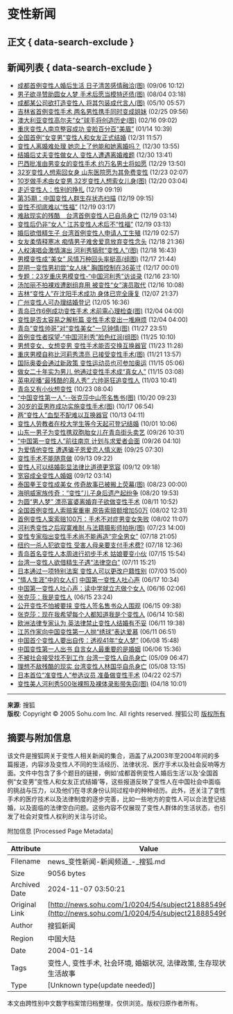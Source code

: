 # 变性新闻

## 正文 { data-search-exclude }


## 新闻列表 { data-search-exclude }

- [成都首例变性人婚后生活 日子清苦感情融洽(图)](https://news.sohu.com/20040906/n221896421.shtml) (09/06 10:12)
- [男子欲寻赞助圆女人梦 手术后愿当模特还债(图)](https://news.sohu.com/20040804/n221347014.shtml) (08/04 03:18)
- [成都某公司欲打造变性人 将其包装成代言人(图)](https://news.sohu.com/2004/05/10/57/news220065774.shtml) (05/10 05:57)
- [吉林省首例变性手术 两名男性携手同时变成姐妹](https://news.sohu.com/2004/02/25/55/news219195593.shtml) (02/25 09:56)
- [澳大利亚变性高尔夫“女”球手将创造历史(图)](https://news.sohu.com/2004/02/16/65/news219086597.shtml) (02/16 09:02)
- [重庆变性人南京整容成功 变脸百分百“美眉”](https://news.sohu.com/2004/01/14/80/news218518098.shtml) (01/14 10:39)
- [全国首例“女变男”变性人和女友正式结婚](https://news.sohu.com/2003/12/31/39/news217683996.shtml) (12/31 11:57)
- [变性人离婚难处理 她恋上了他能和她离婚吗？](https://news.sohu.com/2003/12/30/63/news217646388.shtml) (12/30 13:55)
- [结婚后丈夫变性做女人 变性人遭遇离婚难题](https://news.sohu.com/2003/12/30/10/news217641045.shtml) (12/30 13:41)
- [巴西批准由男变女的变性手术 约万名男士将如愿](https://news.sohu.com/2003/12/29/28/news217582813.shtml) (12/29 13:50)
- [32岁变性人想索回女身 山东医院愿为其免费变性](https://news.sohu.com/2003/12/23/27/news217292772.shtml) (12/23 02:07)
- [10岁做手术由女变男 32岁变性人想索女儿身(图)](https://news.sohu.com/2003/12/20/32/news217163292.shtml) (12/20 03:04)
- [走近变性人：性别的挣扎](https://women.sohu.com/2003/12/19/85/article217108596.shtml) (12/19 09:19)
- [第35期：中国变性人群生存状态扫描](https://women.sohu.com/6/1203/89/blank217108920.shtml) (12/19 09:15)
- [变性不彻底难以“性福”](https://women.sohu.com/2003/12/19/88/article217108823.shtml) (12/19 03:17)
- [难敌现实的残酷　台湾首例变性人已自杀身亡](https://women.sohu.com/2003/12/19/87/article217108769.shtml) (12/19 03:14)
- [变性后仍非“女人” 江苏变性人术后不“性福”](https://women.sohu.com/2003/12/19/87/article217108758.shtml) (12/19 03:13)
- [婚后欲借精生子 台湾首例变性人申请人工生殖](https://women.sohu.com/2003/12/19/85/article217108590.shtml) (12/19 02:57)
- [女友柔情释寒冰 痴情男子难舍爱意放弃变性念头](https://news.sohu.com/2003/12/18/15/news217101526.shtml) (12/18 21:36)
- [人权演唱会激情演出 河利秀犒慰“变性人”(图)](https://www.sohu.com) (12/18 16:43)
- [男模变性成“美女” 风情万种回头率挺高(组图)](https://news.sohu.com/2003/12/17/61/news217046111.shtml) (12/17 21:44)
- [昆明一变性男初尝“女人味” 胸围控制在36英寸](https://news.sohu.com/2003/12/17/96/news216999616.shtml) (12/17 00:01)
- [专题：23岁重庆男模变性-“中国河利秀”访谈录](https://women.sohu.com/7/1203/46/column216964618.shtml) (12/16 23:10)
- [汤加丽不拍裸戏遭剧组弃用 被变性“女”演员取代](https://yule.sohu.com/2003/12/16/11/article216961157.shtml) (12/16 10:08)
- [吉林“变性人”在沈阳手术成功 身体已完全康复](https://news.sohu.com/2003/12/07/85/news216598549.shtml) (12/07 21:37)
- [广州变性人可办理结婚登记](https://news.sohu.com/2003/12/05/50/news216525077.shtml) (12/05 16:36)
- [青岛已作6例成功变性手术 术前需心理检查(图)](https://news.sohu.com/2003/12/04/24/news216432436.shtml) (12/04 04:00)
- [变性是否太容易之解析篇 变性手术变出一堆麻烦](https://news.sohu.com/2003/12/04/24/news216432454.shtml) (12/04 04:00)
- [青岛“变性帅哥”对“变性美女”一见钟情(图)](https://news.sohu.com/2003/11/27/82/news216178212.shtml) (11/27 23:51)
- [首例变性者探望-“中国河利秀”脸色红润(组图)](https://yule.sohu.com/2003/11/25/84/article216028429.shtml) (11/25 10:10)
- [男想变女、女想变男 变性手术能否交换互换器官](https://news.sohu.com/2003/11/23/97/news215939773.shtml) (11/23 11:28)
- [重庆男模自称比河莉秀漂亮 已接受变性手术(图)](https://news.sohu.com/2003/11/21/50/news215875007.shtml) (11/21 13:57)
- [国际奥委会通过新政策 变性运动员也可参加奥运](https://sports.sohu.com/2003/11/15/01/news215610155.shtml) (11/15 05:06)
- [做女二十年实为男儿 他通过变性手术成“真女人”](https://news.sohu.com/2003/11/15/11/news215641110.shtml) (11/15 03:08)
- [英电视播“最残酷的真人秀” 六帅哥狂追变性人](https://news.sohu.com/2003/11/03/10:41) (11/03 10:41)
- [青岛又有小伙想变性](https://news.sohu.com/2003/10/23/08:04) (10/23 08:04)
- [“中国变性第一人”--张克莎中山签名售书(图)](https://news.sohu.com/2003/10/20/09:23) (10/20 09:23)
- [30岁的亚男昨成功实施变性手术(图)](https://news.sohu.com/2003/10/17/06:54) (10/17 06:54)
- [两“变性人”血型不配难以互换器官](https://news.sohu.com/2003/10/13/04:11) (10/13 04:11)
- [变性人劳教者在校大学生等今天起可登记结婚](https://learning.sohu.com/94/21/article213972194.shtml) (10/01 10:06)
- [山东一男子为变性携双胞胎女儿在青岛街头卖艺](https://news.sohu.com/2003/09/26/10:31) (09/26 10:31)
- [“中国第一变性人”前往南京 计划与求爱者会面](https://news.sohu.com/2003/09/26/04:10) (09/26 04:10)
- [为爱情他变性 遭遇骗子恩爱恋人情义断](https://news.sohu.com/2003/09/25/07:30) (09/25 07:30)
- [变性手术不能随意做](https://news.sohu.com/2003/09/13/09:22) (09/13 09:22)
- [变性人可以结婚彰显法律比道德更宽容](https://news.sohu.com/2003/09/12/09:18) (09/12 09:18)
- [宽容成全变性人婚姻](https://news.sohu.com/2003/09/12/03:14) (09/12 03:14)
- [泰国拳王变性成美女 传奇故事已被搬上荧幕(图)](https://news.sohu.com/2003/08/23/00:00) (08/23 00:00)
- [海明威家族传奇：“变性”儿子身后遗产起纷争](https://news.sohu.com/2003/08/20/19:53) (08/20 19:53)
- [为圆“男人梦” 漂亮富婆离婚弃子欲做变性手术](https://news.sohu.com/2003/08/11/10:52) (08/11 10:52)
- [全国首例变性人索赔案重审 原告索赔额增加50万](https://news.sohu.com/2003/08/02/12:31) (08/02 12:31)
- [首例变性人案索赔100万：手术不对症男变女失败](https://it.sohu.com/50/35/article211723550.shtml) (08/02 11:07)
- [河利秀变性之后寂寞难耐 与法籍摄影师拍拖(图)](https://yule.sohu.com/2003/07/23/14:00) (07/23 14:00)
- [变性专家指出变性手术尚不能再造“完全男女”](https://news.sohu.com/2003/07/18/21:05) (07/18 21:05)
- [纽约一杀人犯欲变性 受害人母亲要支付手术费?](https://news.sohu.com/2003/07/18/12:36) (07/18 12:36)
- [青岛首名变性人本周进行初步手术 姑娘要变小伙](https://news.sohu.com/2003/07/15/15:54) (07/15 15:54)
- [台湾一变性人欲借精生子遇“法律空白”](https://news.sohu.com/2003/07/11/15:21) (07/11 15:21)
- [日本通过一项特别法案 变性人可以更改户籍性别](https://news.sohu.com/2003/07/03/15:00) (07/03 15:00)
- [“情人生涯”中的女人们](https://life.sohu.com/81/18/article210151881.shtml) [中国第一变性人吐心声](https://life.sohu.com/03/94/article210149403.shtml) (06/17 10:34)
- [中国第一变性人吐心声：读中学就立志做个女人](https://news.sohu.com/2003/06/16/02:06) (06/16 02:06)
- [张克莎：我是变性人](https://news.sohu.com/2003/06/15/23:24) (06/15 23:24)
- [公开变性不怕被要挟 变性人签名售书众人围观](https://news.sohu.com/2003/06/15/09:38) (06/15 09:38)
- [张克莎：现在我希望每个人都知道我是个变性人](https://news.sohu.com/2003/06/14/10:58) (06/14 10:58)
- [欧洲法律专家认为 英法律禁止变性人结婚有不妥](https://news.sohu.com/2003/06/11/19:38) (06/11 19:38)
- [江苏作家向中国变性第一人抛“绣球”表达爱慕](https://news.sohu.com/2003/06/11/06:51) (06/11 06:51)
- [中国首个变性人要出自传：透视41年“女人梦”](https://news.sohu.com/2003/06/08/15:48) (06/08 15:48)
- [中国变性第一人出书 自言女人最重要的是婚姻](https://news.sohu.com/2003/06/06/15:36) (06/06 15:36)
- [不被社会接受找不到工作 台湾一变性人自杀身亡](https://news.sohu.com/2003/05/09/06:47) (05/09 06:47)
- [理想不敌残酷的现实 台湾变性人林国华自杀身亡](https://news.sohu.com/2003/05/08/13:15) (05/08 13:15)
- [日本首位“准变性人”参选议员 准备做变性手术](https://news.sohu.com/2003/04/22/02:57) (04/22 02:57)
- [变性美人河利秀500张裸照及裸体录影带失窃(图)](https://yule.sohu.com/2003/04/18/10:01) (04/18 10:01)

---

**来源**: 搜狐  
**版权**: Copyright © 2005 Sohu.com Inc. All rights reserved. 搜狐公司 [版权所有](https://www.sohu.com/about/copyright.html)

## 摘要与附加信息

<!-- tcd_abstract -->
该文件是搜狐网关于变性人相关新闻的集合，涵盖了从2003年至2004年间的多篇报道，内容涉及变性人不同的生活经历、法律状况、医疗手术以及社会反响等方面。文件中包含了多个题目的链接，例如‘成都首例变性人婚后生活’以及‘全国首例“女变男”变性人和女友正式结婚’等，这些报道反映了变性人在中国社会中面临的挑战与压力，以及他们在寻求身份认同过程中的种种经历。此外，还关注了变性手术的医疗技术以及法律制度的逐步完善，比如一些地方的变性人可以合法登记结婚，以及面临的法律空白问题。这些内容不仅展现了变性人群体的生活状态，也引发了社会对变性人权利的关注与讨论。
<!-- tcd_abstract_end -->

附加信息 [Processed Page Metadata]

| Attribute       | Value                                  |
|-----------------|----------------------------------------|
| Filename        | news_变性新闻-新闻频道_-_搜狐.md                             |
| Size            | 9056 bytes                           |
| Archived Date   | 2024-11-07 03:50:21                             |
| Original Link   | [http://news.sohu.com/1/0204/54/subject218885496.shtml](http://news.sohu.com/1/0204/54/subject218885496.shtml)                       |
| Author          | 搜狐新闻                               |
| Region          | 中国大陆                               |
| Date            | 2004-01-14                                 |
| Tags            | 变性人, 变性手术, 社会环境, 婚姻状况, 法律政策, 生存现状, 报道, 生活故事                                 |
| Type            | [Unknown type(update needed)]                                 |
<!-- tcd_table_end -->

本文由跨性别中文数字档案馆归档整理，仅供浏览。版权归原作者所有。
